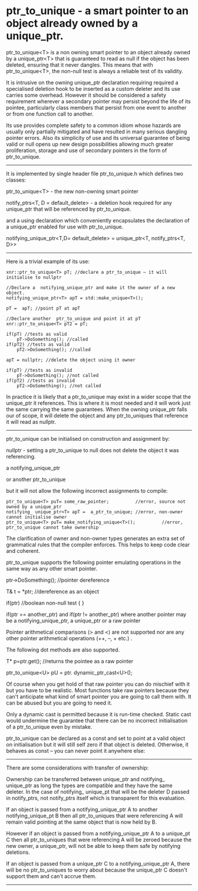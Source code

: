 # ptr_to_unique - a smart pointer to an object already owned by a unique_ptr.

ptr_to_unique&lt;T&gt; is a non owning smart pointer to an object already owned by a unique_ptr&lt;T&gt; that is guaranteed to read as null if the object has been deleted, ensuring that it never dangles. This means that with ptr_to_unique&lt;T&gt;, the non-null test is always a reliable test of its validity.

It is intrusive on the owning unique_ptr declaration requiring required a specialised deletion hook to be inserted as a custom deleter and its use carries some overhead. However it should be considered a safety requirement wherever a secondary pointer may persist beyond the life of its pointee, particularly class members that persist from one event to another or from one function call to another.

Its use provides complete safety to a common idiom whose hazards are usually only partially mitigated and have resulted in many serious dangling pointer errors.
Also its simplicity of use and its universal guarantee of being valid or null opens up new design possibilities allowing much greater proliferation, storage and use of secondary pointers in the form of ptr_to_unique.
________________________________________________________________________________

It is implemented by single header file ptr_to_unique.h which defines two classes: 

ptr_to_unique&lt;T&gt; - the new non-owning smart pointer

notify_ptrs<T, D = default_delete<T>> - a deletion hook required for any unique_ptr that will be referenced by ptr_to_unique.

and a using declaration which conveniently encapsulates the declaration of a unique_ptr enabled for use with ptr_to_unique.

notifying_unique_ptr<T,D= default_delete<T>> 
= unique_ptr<T, notify_ptrs<T, D>>
________________________________________________________________________________

Here is a trivial example of its use:

	xnr::ptr_to_unique<T> pT; //declare a ptr_to_unique – it will initialise to nullptr

	//Declare a  notifying_unique_ptr and make it the owner of a new object.
	notifying_unique_ptr<T> apT = std::make_unique<T>();

	pT =  apT; //point pT at apT

	//Declare another  ptr_to_unique and point it at pT
	xnr::ptr_to_unique<T> pT2 = pT;

	if(pT) //tests as valid
		pT->DoSomething(); //called
	if(pT2) //tests as valid
		pT2->DoSomething(); //called

	apT = nullptr; //delete the object using it owner

	if(pT) //tests as invalid
		pT->DoSomething(); //not called
	if(pT2) //tests as invalid
		pT2->DoSomething(); //not called

In practice it is likely that a ptr_to_unique may exist in a wider scope that the unique_ptr it references. This is where it is most needed and it will work just the same carrying the same guarantees. When the owning unique_ptr falls our of scope, it will delete the object and any ptr_to_uniques that reference it will read as nullptr.
________________________________________________________________________________
ptr_to_unique can be initialised on construction and assignment by:

nullptr  - setting a ptr_to_unique to null does not delete the object it was referencing.

a notifying_unique_ptr

or another ptr_to_unique

but it will not allow the following incorrect assignments to compile:

	ptr_to_unique<T> puT= some_raw_pointer;          //error, source not owned by a unique_ptr
	notifying_ unique_ptr<T> apT =  a_ptr_to_unique; //error, non-owner cannot initialise owner
	ptr_to_unique<T> puT= make_notifying_unique<T>();          //error, ptr_to_unique cannot take ownership

The clarification of owner and non-owner types generates an extra set of grammatical rules that the compiler enforces. This helps to keep code clear and coherent.

ptr_to_unique supports the following pointer emulating operations in the same way as any other smart pointer.

ptr->DoSomething();  //pointer dereference

T& t = *ptr;  //dereference as an object

if(ptr) //boolean non-null test
{
}

if(ptr == another_ptr) and if(ptr != another_ptr)
where another pointer may be a notifying_unique_ptr, a unique_ptr or a raw pointer

Pointer arithmetical comparisons (> and <) are not supported nor are any other pointer arithmetical operations (++, –, + etc.) .

The following dot methods are also supported.

T* p=ptr.get(); //returns the pointee as a raw pointer

ptr_to_unique&lt;U&gt; pU = ptr. dynamic_ptr_cast&lt;U&gt;();

Of course when you get hold of that raw pointer you can do mischief with it but you have to be realistic. Most functions take raw pointers because they can't anticipate what kind of smart pointer you are going to call them with. It can be abused but you are going to need it. 

Only a dynamic cast is permitted because it is run-time checked. Static cast would undermine the guarantee that there can be no incorrect initialisation of a ptr_to_unique even by mistake.

ptr_to_unique can be declared as a const and set to point at a valid object on initialisation but it will still self zero if that object is deleted. Otherwise, it behaves as const – you can never point it anywhere else:
________________________________________________________________________________
There are some considerations with transfer of ownership:

Ownership can be transferred between unique_ptr and notifying_ unique_ptr as long the types are compatible and they have the same deleter. In the case of notifying_ unique_pt that will be the deleter D passed in notify_ptrs, not notify_ptrs itself which is transparent for this evaluation.

If an object is passed from a notifying_unique_ptr  A to another notifying_unique_pt B
then all ptr_to_uniques that were referencing A will remain valid pointing at the same object that is now held by B.

However if an object is passed from a notifying_unique_ptr  A to a unique_pt C
then all ptr_to_uniques that were referencing A will be zeroed because the new owner, a unique_ptr, will not be able to keep them safe by notifying deletions.

If an object is passed from a unique_ptr C to a notifying_unique_ptr  A, there will be no ptr_to_uniques to worry about because the  unique_ptr C doesn't support them and can't accrue them.
________________________________________________________________________________

